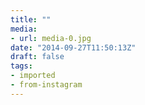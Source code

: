 ```yaml
---
title: ""
media:
- url: media-0.jpg
date: "2014-09-27T11:50:13Z"
draft: false
tags:
- imported
- from-instagram
---
```


